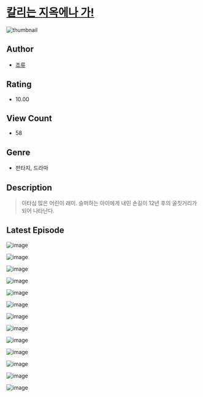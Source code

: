 # [칼리는 지옥에나 가!](https://comic.naver.com/challenge/list?titleId=811043)
![thumbnail](https://image-comic.pstatic.net/user_contents_data/challenge_comic/2023/05/25/367168/upload_3904957758699954788_480x623.jpeg)

## Author
- [조류](https://comic.naver.com/artistTitle?id=367168)

## Rating
- 10.00

## View Count
- 58

## Genre
- 판타지, 드라마

## Description
> 이타심 많은 어린이 래미. 슬퍼하는 아이에게 내민 손길이 12년 후의 골칫거리가 되어 나타난다.


## Latest Episode
![image](https://image-comic.pstatic.net/user_contents_data/challenge_comic/2023/05/25/367168/upload_3906417695329248867.jpeg)

![image](https://image-comic.pstatic.net/user_contents_data/challenge_comic/2023/05/25/367168/upload_3762255438703570995.jpeg)

![image](https://image-comic.pstatic.net/user_contents_data/challenge_comic/2023/05/25/367168/upload_7293970143831470389.jpeg)

![image](https://image-comic.pstatic.net/user_contents_data/challenge_comic/2023/05/25/367168/upload_7147832064106455601.jpeg)

![image](https://image-comic.pstatic.net/user_contents_data/challenge_comic/2023/05/25/367168/upload_3775817910390568036.jpeg)

![image](https://image-comic.pstatic.net/user_contents_data/challenge_comic/2023/05/25/367168/upload_3616502888063578930.jpeg)

![image](https://image-comic.pstatic.net/user_contents_data/challenge_comic/2023/05/25/367168/upload_3558462955638253112.jpeg)

![image](https://image-comic.pstatic.net/user_contents_data/challenge_comic/2023/05/25/367168/upload_3919316057711653939.jpeg)

![image](https://image-comic.pstatic.net/user_contents_data/challenge_comic/2023/05/25/367168/upload_4120902735684122680.jpeg)

![image](https://image-comic.pstatic.net/user_contents_data/challenge_comic/2023/05/25/367168/upload_3559314187369996853.jpeg)

![image](https://image-comic.pstatic.net/user_contents_data/challenge_comic/2023/05/25/367168/upload_3558187170741315126.jpeg)

![image](https://image-comic.pstatic.net/user_contents_data/challenge_comic/2023/05/25/367168/upload_4136046295724418149.jpeg)

![image](https://image-comic.pstatic.net/user_contents_data/challenge_comic/2023/05/25/367168/upload_3545233635326190387.jpeg)
